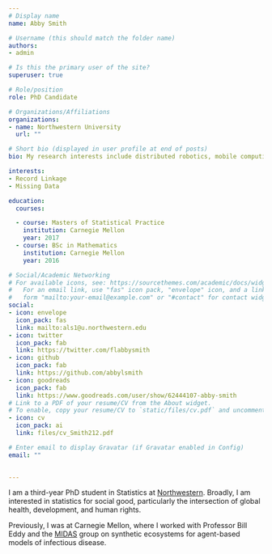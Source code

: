 ```yaml
---
# Display name
name: Abby Smith

# Username (this should match the folder name)
authors:
- admin

# Is this the primary user of the site?
superuser: true

# Role/position
role: PhD Candidate

# Organizations/Affiliations
organizations:
- name: Northwestern University
  url: ""

# Short bio (displayed in user profile at end of posts)
bio: My research interests include distributed robotics, mobile computing and programmable matter.

interests:
- Record Linkage
- Missing Data

education:
  courses:

  - course: Masters of Statistical Practice
    institution: Carnegie Mellon
    year: 2017
  - course: BSc in Mathematics
    institution: Carnegie Mellon
    year: 2016

# Social/Academic Networking
# For available icons, see: https://sourcethemes.com/academic/docs/widgets/#icons
#   For an email link, use "fas" icon pack, "envelope" icon, and a link in the
#   form "mailto:your-email@example.com" or "#contact" for contact widget.
social:
- icon: envelope
  icon_pack: fas
  link: mailto:als1@u.northwestern.edu
- icon: twitter
  icon_pack: fab
  link: https://twitter.com/flabbysmith
- icon: github
  icon_pack: fab
  link: https://github.com/abbylsmith
- icon: goodreads
  icon_pack: fab
  link: https://www.goodreads.com/user/show/62444107-abby-smith
# Link to a PDF of your resume/CV from the About widget.
# To enable, copy your resume/CV to `static/files/cv.pdf` and uncomment the lines below.  
- icon: cv
  icon_pack: ai
  link: files/cv_Smith212.pdf

# Enter email to display Gravatar (if Gravatar enabled in Config)
email: ""
  

---
```


I am a third-year PhD student in Statistics at [Northwestern](https://www.statistics.northwestern.edu/). Broadly, I am interested in statistics for social good, particularly the intersection of global health, development, and human rights.

Previously, I was at Carnegie Mellon, where I worked with Professor Bill Eddy and the [MIDAS](http://www.stat.cmu.edu/research/group/526#quicktabs-lab_group_quicktabs=0) group on synthetic ecosystems for agent-based models of infectious disease.